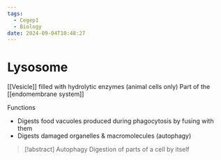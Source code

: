 ```yaml
---
tags:
  - Cegep1
  - Biology
date: 2024-09-04T10:48:27
---
```


# Lysosome

[[Vesicle]] filled with hydrolytic enzymes (animal cells only)
Part of the [[endomembrane system]]

Functions

- Digests food vacuoles produced during phagocytosis by fusing with them
- Digests damaged organelles & macromolecules (autophagy)

> [!abstract] Autophagy
> Digestion of parts of a cell by itself